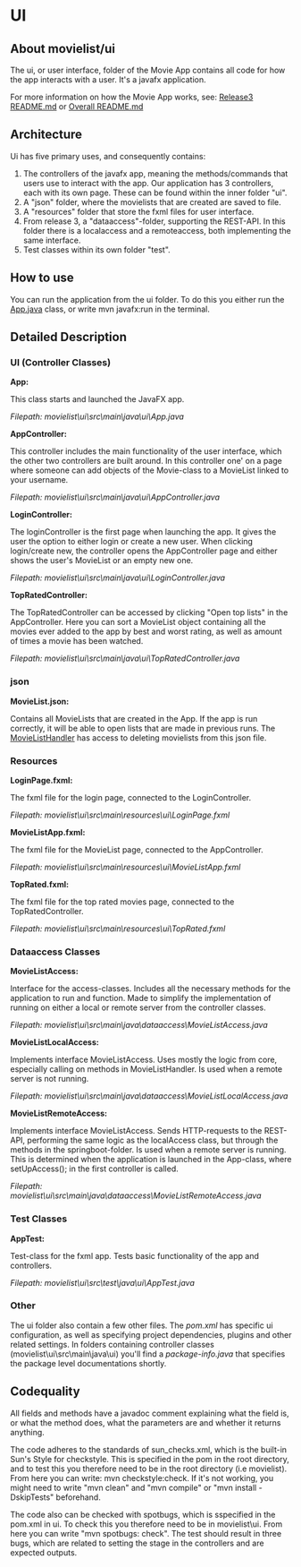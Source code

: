 # UI
## About movielist/ui

The ui, or user interface, folder of the Movie App contains all code for how the app interacts with a user. It's a javafx application. 

For more information on how the Movie App works, see: [Release3 README.md](https://gitlab.stud.idi.ntnu.no/it1901/groups-2023/gr2336/gr2336/-/blob/fc9c16f967deb79b1ca3a573d488ae8833a76ded/docs/release3/README.md) or [Overall README.md](https://gitlab.stud.idi.ntnu.no/it1901/groups-2023/gr2336/gr2336/-/blob/35ca9ff71abb5b937204ef06ec9f3f67d3bceb0e/README.md)

## Architecture
Ui has five primary uses, and consequently contains:
1. The controllers of the javafx app, meaning the methods/commands that users use to interact with the app. Our application has 3 controllers, each with its own page. These can be found within the inner folder "ui".
2. A "json" folder, where the movielists that are created are saved to file.
3. A "resources" folder that store the fxml files for user interface.
4. From release 3, a "dataaccess"-folder, supporting the REST-API. In this folder there is a localaccess and a remoteaccess, both implementing the same interface. 
5. Test classes within its own folder "test".

## How to use
You can run the application from the ui folder. To do this you either run the [App.java](https://gitlab.stud.idi.ntnu.no/it1901/groups-2023/gr2336/gr2336/-/blob/1df7ea33d8dd74117da0140aa32229d4166acee1/movielist/ui/src/main/java/ui/App.java) class, or write mvn javafx:run in the terminal. 

## Detailed Description
### UI (Controller Classes)
**App:** 

This class starts and launched the JavaFX app.

_Filepath: movielist\ui\src\main\java\ui\App.java_

**AppController:** 

This controller includes the main functionality of the user interface, which the other two controllers are built around. In this controller one' on a page where someone can add objects of the Movie-class to a MovieList linked to your username.

_Filepath: movielist\ui\src\main\java\ui\AppController.java_


**LoginController:** 

The loginController  is the first page when launching the app. It gives the user the option to either login or create a new user. When clicking login/create new, the controller opens the AppController page and either shows the user's MovieList or an empty new one.

_Filepath: movielist\ui\src\main\java\ui\LoginController.java_

**TopRatedController:** 

The TopRatedController can be accessed by clicking "Open top lists" in the AppController. Here you can sort a MovieList object containing all the movies ever added to the app by best and worst rating, as well as amount of times a movie has been watched.

_Filepath: movielist\ui\src\main\java\ui\TopRatedController.java_

### json
**MovieList.json:** 

Contains all MovieLists that are created in the App. If the app is run correctly, it will be able to open lists that are made in previous runs. The [MovieListHandler](https://gitlab.stud.idi.ntnu.no/it1901/groups-2023/gr2336/gr2336/-/blob/5c02099bc95888c26d57d3989272abd208c33148/movielist/core/src/main/java/filehandler/MovieListHandler.java) has access to deleting movielists from this json file.

### Resources
**LoginPage.fxml:** 

The fxml file for the login page, connected to the LoginController.

_Filepath: movielist\ui\src\main\resources\ui\LoginPage.fxml_

**MovieListApp.fxml:** 

The fxml file for the MovieList page, connected to the AppController.

_Filepath: movielist\ui\src\main\resources\ui\MovieListApp.fxml_

**TopRated.fxml:** 

The fxml file for the top rated movies page, connected to the TopRatedController.

_Filepath: movielist\ui\src\main\resources\ui\TopRated.fxml_


### Dataaccess Classes
**MovieListAccess:** 

Interface for the access-classes. Includes all the necessary methods for the application to run and function. Made to simplify the implementation of running on either a local or remote server from the controller classes.

_Filepath: movielist\ui\src\main\java\dataaccess\MovieListAccess.java_


**MovieListLocalAccess:** 

Implements interface MovieListAccess. Uses mostly the logic from core, especially calling on methods in MovieListHandler. Is used when a remote server is not running.

_Filepath: movielist\ui\src\main\java\dataaccess\MovieListLocalAccess.java_

**MovieListRemoteAccess:** 

Implements interface MovieListAccess. Sends HTTP-requests to the REST-API, performing the same logic as the localAccess class, but through the methods in  the springboot-folder. Is used when a remote server is running. This is determined when the application is launched in the App-class, where setUpAccess(); in the first controller is called.

_Filepath: movielist\ui\src\main\java\dataaccess\MovieListRemoteAccess.java_


### Test Classes
**AppTest:** 

Test-class for the fxml app. Tests basic functionality of the app and controllers.

_Filepath: movielist\ui\src\test\java\ui\AppTest.java_



### Other 
The ui folder also contain a few other files. The *pom.xml* has specific ui configuration, as well as specifying project dependencies, plugins and other related settings. In folders containing controller classes (movielist\ui\src\main\java\ui) you'll find a *package-info.java* that specifies the package level documentations shortly.

## Codequality
All fields and methods have a javadoc comment explaining what the field is, or what the method does, what the parameters are and whether it returns anything.

The code adheres to the standards of sun_checks.xml, which is the built-in Sun's Style for checkstyle. This is specified in the pom in the root directory, and to test this you therefore need to be in the root directory (i.e movielist). From here you can write: mvn checkstyle:check. If it's not working, you might need to write "mvn clean" and "mvn compile" or "mvn install -DskipTests" beforehand.

The code also can be checked with spotbugs, which is sspecified in the pom.xml in ui. To check this you therefore need to be in movielist\ui. From here you can write "mvn spotbugs: check". The test should result in three bugs, which are related to setting the stage in the controllers and are expected outputs.
